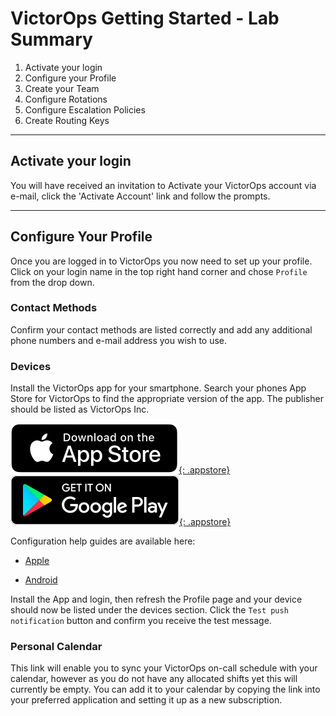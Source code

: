 # VictorOps Getting Started - Lab Summary

1. Activate your login
2. Configure your Profile
3. Create your Team
4. Configure Rotations
5. Configure Escalation Policies
6. Create Routing Keys

---

## Activate your login

You will have received an invitation to Activate your VictorOps account via e-mail, click the 'Activate Account' link and follow the prompts.

---

## Configure Your Profile

Once you are logged in to VictorOps you now need to set up your profile.  Click on your login name in the top right hand corner and chose `Profile` from the drop down.

### Contact Methods

Confirm your contact methods are listed correctly and add any additional phone numbers and e-mail address you wish to use.

### Devices

Install the VictorOps app for your smartphone.  Search your phones App Store for VictorOps to find the appropriate version of the app.  The publisher should be listed as VictorOps Inc.

[![iPhone](../images/victorops/app-store.svg){: .appstore}](ttps://apps.apple.com/us/app/victorops/id696974262) [![Android](../images/victorops/play-store.svg){: .appstore}](https://play.google.com/store/apps/details?id=com.victorops.androidclient&hl=en)

Configuration help guides are available here:

* [Apple](https://help.victorops.com/knowledge-base/ios-application/)

* [Android](https://help.victorops.com/knowledge-base/android-devices-victorops/)

Install the App and login, then refresh the Profile page and your device should now be listed under the devices section.  Click the `Test push notification` button and confirm you receive the test message.

### Personal Calendar

This link will enable you to sync your VictorOps on-call schedule with your calendar, however as you do not have any allocated shifts yet this will currently be empty. You can add it to your calendar by copying the link into your preferred application and setting it up as a new subscription.
